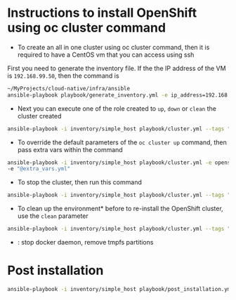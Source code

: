 # Instructions to install OpenShift using oc cluster command

- To create an all in one cluster using oc cluster command, then it is required to have a CentOS vm that you can access using ssh

First you need to generate the inventory file. If the the IP address of the VM is `192.168.99.50`, then the command is 

```bash
~/MyProjects/cloud-native/infra/ansible
ansible-playbook playbook/generate_inventory.yml -e ip_address=192.168.99.50 -e type=simple
```

- Next you can execute one of the role created to `up`, `down` or `clean` the cluster created

```bash
ansible-playbook -i inventory/simple_host playbook/cluster.yml --tags "up" 
```

- To override the default parameters of the `oc cluster up` command, then pass extra vars within the command 
```bash
ansible-playbook -i inventory/simple_host playbook/cluster.yml -e openshift_release_tag_name=v3.9.0 --tags "up" 
-e "@extra_vars.yml"
```

- To stop the cluster, then run this command
```bash
ansible-playbook -i inventory/simple_host playbook/cluster.yml --tags "down" 
```
- To clean up the environment* before to re-install the OpenShift cluster, use the `clean` parameter
```bash
ansible-playbook -i inventory/simple_host playbook/cluster.yml --tags "clean" 
```

* : stop docker daemon, remove tmpfs partitions

# Post installation

```bash
ansible-playbook -i inventory/simple_host playbook/post_installation.yml -e "@extra_vars.yml"
```
